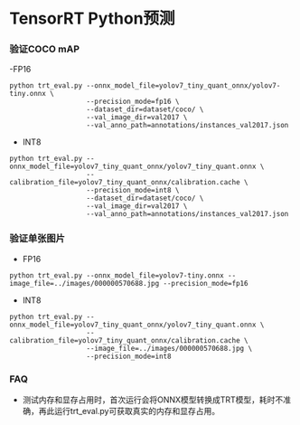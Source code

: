 # TensorRT Python预测

### 验证COCO mAP

-FP16
```shell
python trt_eval.py --onnx_model_file=yolov7_tiny_quant_onnx/yolov7-tiny.onnx \
                   --precision_mode=fp16 \
                   --dataset_dir=dataset/coco/ \
                   --val_image_dir=val2017 \
                   --val_anno_path=annotations/instances_val2017.json
```

- INT8
```shell
python trt_eval.py --onnx_model_file=yolov7_tiny_quant_onnx/yolov7_tiny_quant.onnx \
                   --calibration_file=yolov7_tiny_quant_onnx/calibration.cache \
                   --precision_mode=int8 \
                   --dataset_dir=dataset/coco/ \
                   --val_image_dir=val2017 \
                   --val_anno_path=annotations/instances_val2017.json
```

### 验证单张图片

- FP16
```shell
python trt_eval.py --onnx_model_file=yolov7-tiny.onnx --image_file=../images/000000570688.jpg --precision_mode=fp16
```

- INT8
```shell
python trt_eval.py --onnx_model_file=yolov7_tiny_quant_onnx/yolov7_tiny_quant.onnx \
                   --calibration_file=yolov7_tiny_quant_onnx/calibration.cache \
                   --image_file=../images/000000570688.jpg \
                   --precision_mode=int8
```

### FAQ

- 测试内存和显存占用时，首次运行会将ONNX模型转换成TRT模型，耗时不准确，再此运行trt_eval.py可获取真实的内存和显存占用。
